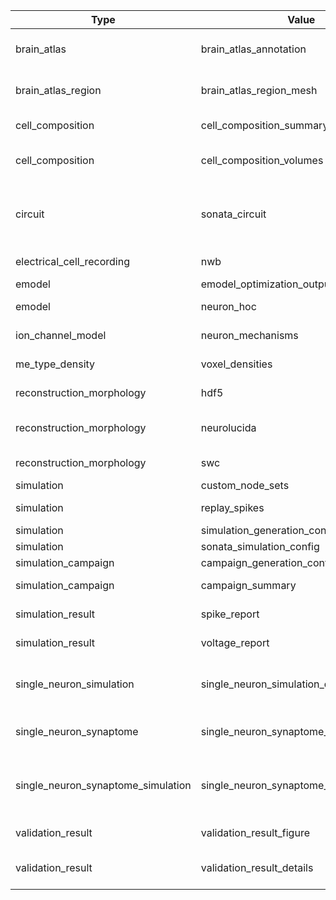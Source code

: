 | Type                                  | Value                                             | Content-Type       | Suffix          | Description                                                                  |
| ------------------------------------- | ------------------------------------------------- | ------------------ | --------------- | ---------------------------------------------------------------------------- |
| brain\_atlas                          | brain\_atlas\_annotation                          | application/nrrd   | .nrrd           | Brain atlas annotation nrrd volume.                                          |
| brain\_atlas\_region                  | brain\_atlas\_region\_mesh                        | application/obj    | .obj            | Brain atlas region mesh geometry object.                                     |
| cell\_composition                     | cell\_composition\_summary                        | application/json   | .json           | Region/mtype/etype densities summary                                         |
| cell\_composition                     | cell\_composition\_volumes                        | application/json   | .json           | mtype/etype voxel densities composition                                      |
| circuit                               | sonata\_circuit                                   | N/A                | N/A (directory) | SONATA circuit, but have a circuit\_config.json in the root of the directory |
| electrical\_cell\_recording           | nwb                                               | application/nwb    | .nwb            | Electrophysiological timeseries data                                         |
| emodel                                | emodel\_optimization\_output                      | application/json   | .json           |                                                                              |
| emodel                                | neuron\_hoc                                       | application/hoc    | .hoc            | Electrical model NEURON template                                             |
| ion_channel_model                     | neuron\_mechanisms                                | application/mod    | .mod            | Ionic mechanisms file                                                        |
| me_type_density                       | voxel_densities                                   | application/nrrd   | .nrrd           | Morpho-electric cell voxel densities                                         |
| reconstruction\_morphology            | hdf5                                              | application/x-hdf5 | .h5             | Morphology in HDF5 format                                                    |
| reconstruction\_morphology            | neurolucida                                       | application/asc    | .asc            | Morphology in Neurolucida ASCII format                                       |
| reconstruction\_morphology            | swc                                               | application/swc    | .swc            | Morphology in SWC format                                                     |
| simulation                            | custom\_node\_sets                                | application/json   | .json           |                                                                              |
| simulation                            | replay\_spikes                                    | application/x-hdf5 | .h5             |                                                                              |
| simulation                            | simulation\_generation\_config                    | application/json   | .json           |                                                                              |
| simulation                            | sonata\_simulation\_config                        | application/json   | .json           |                                                                              |
| simulation\_campaign                  | campaign\_generation\_config                      |                    |                 |                                                                              |
| simulation\_campaign                  | campaign\_summary                                 | application/x-hdf5 | .h5             |                                                                              |
| simulation\_result                    | spike\_report                                     | application/x-hdf5 | .h5             | Simulation spikes report                                                     |
| simulation\_result                    | voltage\_report                                   | application/x-hdf5 | .h5             | Simulation voltage report                                                    |
| single\_neuron\_simulation            | single\_neuron\_simulation\_data                  | application/json   | .json           | single neuron simulation configuration and timeseries output                 |
| single\_neuron\_synaptome             | single\_neuron\_synaptome\_config                 | application/json   | .json           | single neuron synaptome configuration                                        |
| single\_neuron\_synaptome\_simulation | single\_neuron\_synaptome\_simulation\_data       | application/json   | .json           | single neuron synaptome simulation configuration and timeseries output       |
| validation\_result                    | validation\_result\_figure                        | application/pdf    | .pdf            | Validation result figure                                                     |
| validation\_result                    | validation\_result\_details                       | text/plain         | .txt            | Log and details about the validation execution                               |
